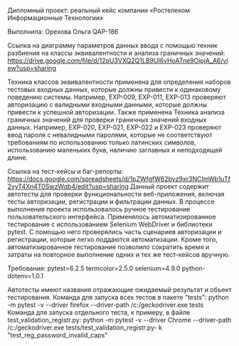Дипломный проект: реальный кейс компании «Ростелеком Информационные Технологии»

Выполнила: Орехова Ольга QAP-186

Ссылка на диаграмму параметров данных ввода с помощью техник разбиения на классы эквивалентности и анализа граничных значений:
https://drive.google.com/file/d/12pU3VXQ2Q1LB9Ul6vHoATne9OipjA_A6/view?usp=sharing

Техника классов эквивалентности применена для определения наборов тестовых входных данных, которые должны привести к одинаковому поведению системы. Например, EXP-009, EXP-011, EXP-013 проверяют авторизацию с валидными входными данными, которые должны привести к успешной авторизации.
Также применена Техника анализа граничных значений для проверки граничных значений входных данных. Например, EXP-020, EXP-021, EXP-022 и EXP-023 проверяют ввод пароля с невалидными паролями, которые не соответствуют требованиям по использованию только латинских символов, использованию маленьких букв, наличию заглавных и неподходящей длине.

Ссылка на тест-кейсы и баг-репорты:
https://docs.google.com/spreadsheets/d/1pZWfgfW62byz9xr3NCImWb1uTf2vyT4Xn4T0SwzWqb4/edit?usp=sharing
Данный проект содержит автотесты для проверки функциональности веб-приложения, включая тесты авторизации, регистрации и фильтрации данных. В процессе выполнения проекта использовалось ручное тестирование пользовательского интерфейса. Применялось автоматизированное тестирование с использованием Selenium WebDriver и библиотеки pytest. С помощью него проверялись часть сценариев авторизации и регистрации, которые легко поддаются автоматизации. Кроме того, автоматизированное тестирование позволило сократить время и затраты на повторное выполнение одних и тех же тест-кейсов вручную. 

Требования:
pytest=6.2.5
termcolor=2.5.0
selenium=4.9.0
python-dotenv=1.0.1

Автотесты имеют названия отражающие ожидаемый результат и объект тестирования.
Команда для запуска всех тестов в пакете "tests":
python -m pytest -v --driver firefox --driver-path /c:/geckodriver.exe tests
Команда для запуска отдельного теста, к примеру, в файле test_validation_registr.py:
python -m pytest -v --driver Chrome --driver-path /c:/geckodriver.exe tests/test_validation_registr.py- k "test_reg_password_invalid_caps"
